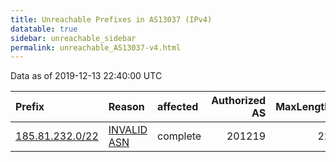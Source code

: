 ```yaml
---
title: Unreachable Prefixes in AS13037 (IPv4)
datatable: true
sidebar: unreachable_sidebar
permalink: unreachable_AS13037-v4.html
---
```


Data as of 2019-12-13 22:40:00 UTC


<div class="datatable-begin"></div>

| Prefix                                                   | Reason                                                                                                 | affected   |   Authorized AS |   MaxLength | Anchor                                         |   unreachable /24s |
|:---------------------------------------------------------|:-------------------------------------------------------------------------------------------------------|:-----------|----------------:|------------:|:-----------------------------------------------|-------------------:|
| [185.81.232.0/22](https://stat.ripe.net/185.81.232.0/22) | [INVALID ASN](https://rpki-validator.ripe.net/announcement-preview?asn=AS13037&prefix=185.81.232.0/22) | complete   |          201219 |          22 | [RIPE](unreachable_RIPE_NCC_RPKI_Root-v4.html) |                  4 |

<div class="datatable-end"></div>